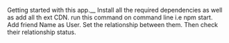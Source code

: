 Getting started with this app.__
Install all the required dependencies as well as add all th ext CDN.
run this command on command line i.e npm start.
Add friend Name as User.
Set the relationship between them.
Then check their relationship status.

